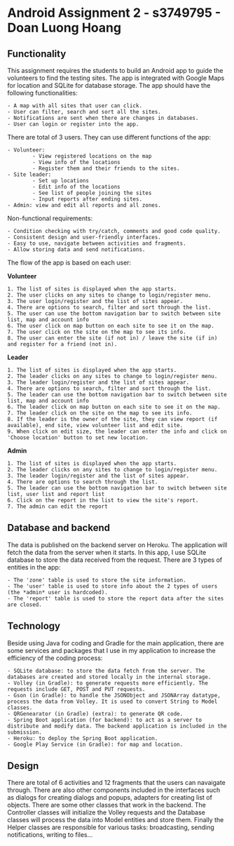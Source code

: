 # Android Assignment 2 - s3749795 - Doan Luong Hoang

## Functionality

This assignment requires the students to build an Android app to guide the volunteers to find the testing sites. The app is integrated with Google Maps for location and SQLite for database storage. The app should have the following functionalities:

    - A map with all sites that user can click.
    - User can filter, search and sort all the sites.
    - Notifications are sent when there are changes in databases.
    - User can login or register into the app.

There are total of 3 users. They can use different functions of the app:

    - Volunteer:
            - View registered locations on the map
            - View info of the locations
            - Register them and their friends to the sites.
    - Site leader:
            - Set up locations
            - Edit info of the locations
            - See list of people joining the sites
            - Input reports after ending sites.
    - Admin: view and edit all reports and all zones.

Non-functional requirements:

    - Condition checking with try/catch, comments and good code quality.
    - Consistent design and user-friendly interfaces.
    - Easy to use, navigate between activities and fragments.
    - Allow storing data and send notifications.

The flow of the app is based on each user:

**Volunteer**

    1. The list of sites is displayed when the app starts.
    2. The user clicks on any sites to change to login/register menu.
    3. The user login/register and the list of sites appear.
    4. There are options to search, filter and sort through the list.
    5. The user can use the bottom navigation bar to switch between site list, map and account info
    6. The user click on map button on each site to see it on the map.
    7. The user click on the site on the map to see its info.
    8. The user can enter the site (if not in) / leave the site (if in) and register for a friend (not in).

**Leader**

    1. The list of sites is displayed when the app starts.
    2. The leader clicks on any sites to change to login/register menu.
    3. The leader login/register and the list of sites appear.
    4. There are options to search, filter and sort through the list.
    5. The leader can use the bottom navigation bar to switch between site list, map and account info
    6. The leader click on map button on each site to see it on the map.
    7. The leader click on the site on the map to see its info.
    8. If the leader is the owner of the site, they can view report (if available), end site, view volunteer list and edit site.
    9. When click on edit size, the leader can enter the info and click on 'Choose location' button to set new location.

**Admin**

    1. The list of sites is displayed when the app starts.
    2. The leader clicks on any sites to change to login/register menu.
    3. The leader login/register and the list of sites appear.
    4. There are options to search through the list.
    5. The leader can use the bottom navigation bar to switch between site list, user list and report list
    6. Click on the report in the list to view the site's report.
    7. The admin can edit the report

## Database and backend

The data is published on the backend server on Heroku. The application will fetch the data from the server when it starts. In this app, I use SQLite database to store the data received from the request. There are 3 types of entities in the app:

    - The 'zone' table is used to store the site information.
    - The 'user' table is used to store info about the 2 types of users (the *admin* user is hardcoded).
    - The 'report' table is used to store the report data after the sites are closed.

## Technology

Beside using Java for coding and Gradle for the main application, there are some services and packages that I use in my application to increase the efficiency of the coding process:

    - SQLite database: to store the data fetch from the server. The databases are created and stored locally in the internal storage.
    - Volley (in Gradle): to generate requests more efficiently. The requests include GET, POST and PUT requests.
    - Gson (in Gradle): to handle the JSONObject and JSONArray datatype, process the data from Volley. It is used to convert String to Model classes.
    - QRGenearator (in Gradle) (extra): to generate QR code.
    - Spring Boot application (for backend): to act as a server to distribute and modify data. The backend application is included in the submission.
    - Heroku: to deploy the Spring Boot application.
    - Google Play Service (in Gradle): for map and location.

## Design

There are total of 6 activities and 12 fragments that the users can navaigate through. There are also other components included in the interfaces such as dialogs for creating dialogs and popups, adapters for creating list of objects.
There are some other classes that work in the backend. The Controller classes will initialize the Volley requests and the Database classes will process the data into Model entities and store them. Finally the Helper classes are responsible for various tasks: broadcasting, sending notifications, writing to files...
